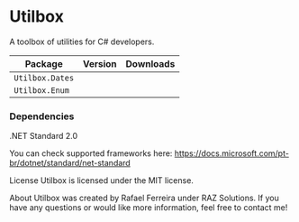 # Utilbox

A toolbox of utilities for C# developers.

| Package         |  Version | Downloads |
|-----------------| ----- | ----- |
| `Utilbox.Dates` |  |  |
| `Utilbox.Enum`  |  |  |

### Dependencies
.NET Standard 2.0

You can check supported frameworks here:
https://docs.microsoft.com/pt-br/dotnet/standard/net-standard

License
Utilbox is licensed under the MIT license.

About
Utilbox was created by Rafael Ferreira under RAZ Solutions. If you have any questions or would like more information, feel free to contact me!
